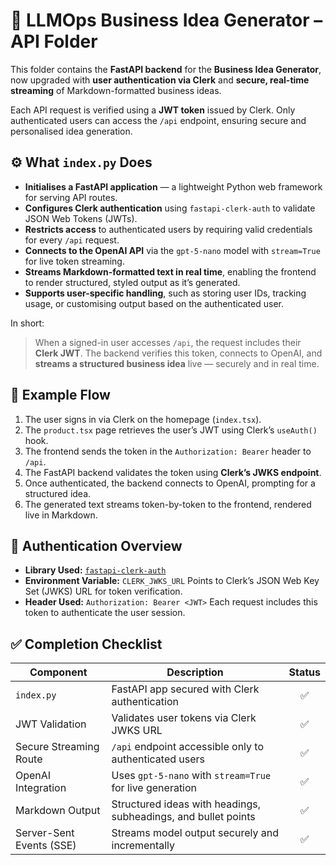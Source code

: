 # 🧠 LLMOps Business Idea Generator – API Folder

This folder contains the **FastAPI backend** for the **Business Idea Generator**, now upgraded with **user authentication via Clerk** and **secure, real-time streaming** of Markdown-formatted business ideas.

Each API request is verified using a **JWT token** issued by Clerk.
Only authenticated users can access the `/api` endpoint, ensuring secure and personalised idea generation.

## ⚙️ What `index.py` Does

* **Initialises a FastAPI application** — a lightweight Python web framework for serving API routes.
* **Configures Clerk authentication** using `fastapi-clerk-auth` to validate JSON Web Tokens (JWTs).
* **Restricts access** to authenticated users by requiring valid credentials for every `/api` request.
* **Connects to the OpenAI API** via the `gpt-5-nano` model with `stream=True` for live token streaming.
* **Streams Markdown-formatted text in real time**, enabling the frontend to render structured, styled output as it’s generated.
* **Supports user-specific handling**, such as storing user IDs, tracking usage, or customising output based on the authenticated user.

In short:

> When a signed-in user accesses `/api`, the request includes their **Clerk JWT**.
> The backend verifies this token, connects to OpenAI, and **streams a structured business idea** live — securely and in real time.

## 🧩 Example Flow

1. The user signs in via Clerk on the homepage (`index.tsx`).
2. The `product.tsx` page retrieves the user’s JWT using Clerk’s `useAuth()` hook.
3. The frontend sends the token in the `Authorization: Bearer` header to `/api`.
4. The FastAPI backend validates the token using **Clerk’s JWKS endpoint**.
5. Once authenticated, the backend connects to OpenAI, prompting for a structured idea.
6. The generated text streams token-by-token to the frontend, rendered live in Markdown.

## 🔐 Authentication Overview

* **Library Used:** [`fastapi-clerk-auth`](https://pypi.org/project/fastapi-clerk-auth/)
* **Environment Variable:** `CLERK_JWKS_URL`
  Points to Clerk’s JSON Web Key Set (JWKS) URL for token verification.
* **Header Used:**
  `Authorization: Bearer <JWT>`
  Each request includes this token to authenticate the user session.

## ✅ Completion Checklist

| Component                | Description                                                    | Status |
| ------------------------ | -------------------------------------------------------------- | :----: |
| `index.py`               | FastAPI app secured with Clerk authentication                  |    ✅   |
| JWT Validation           | Validates user tokens via Clerk JWKS URL                       |    ✅   |
| Secure Streaming Route   | `/api` endpoint accessible only to authenticated users         |    ✅   |
| OpenAI Integration       | Uses `gpt-5-nano` with `stream=True` for live generation       |    ✅   |
| Markdown Output          | Structured ideas with headings, subheadings, and bullet points |    ✅   |
| Server-Sent Events (SSE) | Streams model output securely and incrementally                |    ✅   |
